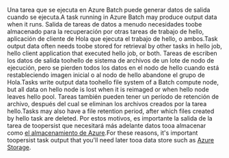 <span data-ttu-id="7be43-101">Una tarea que se ejecuta en Azure Batch puede generar datos de salida cuando se ejecuta.</span><span class="sxs-lookup"><span data-stu-id="7be43-101">A task running in Azure Batch may produce output data when it runs.</span></span> <span data-ttu-id="7be43-102">Salida de tareas de datos a menudo necesidades toobe almacenado para la recuperación por otras tareas de trabajo de hello, aplicación de cliente de Hola que ejecuta el trabajo de hello, o ambos.</span><span class="sxs-lookup"><span data-stu-id="7be43-102">Task output data often needs toobe stored for retrieval by other tasks in hello job, hello client application that executed hello job, or both.</span></span> <span data-ttu-id="7be43-103">Tareas de escriben los datos de salida toohello de sistema de archivos de un lote de nodo de ejecución, pero se pierden todos los datos en el nodo de hello cuando está restableciendo imagen inicial o al nodo de hello abandone el grupo de Hola.</span><span class="sxs-lookup"><span data-stu-id="7be43-103">Tasks write output data toohello file system of a Batch compute node, but all data on hello node is lost when it is reimaged or when hello node leaves hello pool.</span></span> <span data-ttu-id="7be43-104">Tareas también pueden tener un período de retención de archivo, después del cual se eliminan los archivos creados por la tarea hello.</span><span class="sxs-lookup"><span data-stu-id="7be43-104">Tasks may also have a file retention period, after which files created by hello task are deleted.</span></span> <span data-ttu-id="7be43-105">Por estos motivos, es importante la salida de la tarea de toopersist que necesitará más adelante datos tooa almacenar como [el almacenamiento de Azure](https://docs.microsoft.com/azure/storage/).</span><span class="sxs-lookup"><span data-stu-id="7be43-105">For these reasons, it's important toopersist task output that you'll need later tooa data store such as [Azure Storage](https://docs.microsoft.com/azure/storage/).</span></span>
